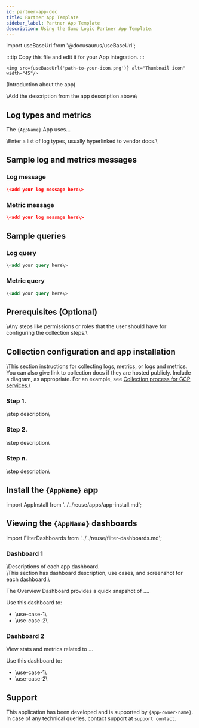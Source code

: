 ```yaml
---
id: partner-app-doc
title: Partner App Template
sidebar_label: Partner App Template
description: Using the Sumo Logic Partner App Template.
---
```


import useBaseUrl from '@docusaurus/useBaseUrl';

:::tip
Copy this file and edit it for your App integration.
:::

<head>
  <meta name="robots" content="noindex"/>
</head>

`<img src={useBaseUrl('path-to-your-icon.png')} alt="Thumbnail icon" width="45"/>`

(Introduction about the app)

\Add the description from the app description above\

## Log types and metrics

The `{AppName}` App uses...

\Enter a list of log types, usually hyperlinked to vendor docs.\

## Sample log and metrics messages

### Log message

```json title="Log message"
\<add your log message here\>
```

### Metric message

```json title="Metric message"
\<add your log message here\>
```

## Sample queries

### Log query

```sql title="Log query"
\<add your query here\>
```

### Metric query

```sql title="Metric query"
\<add your query here\>
```

## Prerequisites (Optional)

\Any steps like permissions or roles that the user should have for configuring the collection steps.\

## Collection configuration and app installation

\This section instructions for collecting logs, metrics, or logs and metrics. You can also give link to collection docs if they are hosted publicly. Include a diagram, as appropriate. For an example, see [Collection process for GCP services](/docs/integrations/google/app-engine/#collection-process-for-gcp-services).\

### Step 1.

\step description\

### Step 2.

\step description\

### Step n.

\step description\

## Install the `{AppName}` app

import AppInstall from '../../reuse/apps/app-install.md';

<AppInstall/>

## Viewing the `{AppName}` dashboards

import FilterDashboards from '../../reuse/filter-dashboards.md';

<FilterDashboards/>

### Dashboard 1

\Descriptions of each app dashboard.\
\This section has dashboard description, use cases, and screenshot for each dashboard.\

The Overview Dashboard provides a quick snapshot of ....

 Use this dashboard to:
- \use-case-1\
- \use-case-2\

### Dashboard 2

View stats and metrics related to ...

Use this dashboard to:
- \use-case-1\
- \use-case-2\

## Support

This application has been developed and is supported by `{app-owner-name}`. In case of any technical queries, contact support at `support contact`.
